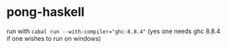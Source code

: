 # pong-haskell

run with `cabal run --with-compiler="ghc-8.8.4"` (yes one needs ghc 8.8.4 if one wishes to run on windows)